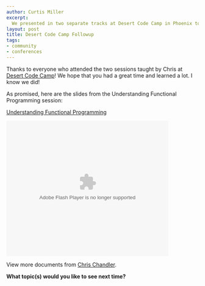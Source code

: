 ```yaml
--- 
author: Curtis Miller
excerpt:
  We presented in two separate tracks at Desert Code Camp in Phoenix to a great turnout. You can checkout the slides here.
layout: post
title: Desert Code Camp Followup
tags: 
- community
- conferences
---
```


Thanks to everyone who attended the two sessions taught by Chris at [Desert Code Camp](http://desertcodecamp.com)! We hope that you had a great time and learned a lot. I know we did!

As promised, here are the slides from the Understanding Functional Programming session:

[Understanding Functional Programming](http://www.slideshare.net/cchandler/understanding-functional-programming?type=presentation)

<object style="margin:0px" width="425" height="355">
  <param name="movie" value="http://static.slidesharecdn.com/swf/ssplayer2.swf?doc=functionalprogramming-090616003711-phpapp01&amp;stripped_title=understanding-functional-programming" />
  <param name="allowFullScreen" value="true"/>
  <param name="allowScriptAccess" value="always"/>
  <embed src="http://static.slidesharecdn.com/swf/ssplayer2.swf?doc=functionalprogramming-090616003711-phpapp01&amp;stripped_title=understanding-functional-programming" type="application/x-shockwave-flash" allowscriptaccess="always" allowfullscreen="true" width="425" height="355"></embed>
</object>

View more documents from [Chris Chandler](http://www.slideshare.net/cchandler).

**What topic(s) would you like to see next time?**
